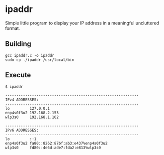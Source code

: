 # ipaddr
Simple little program to display your IP address in a meaningful uncluttered format.

## Building
```
gcc ipaddr.c -o ipaddr
sudo cp ./ipaddr /usr/local/bin
```

## Execute

```
$ ipaddr

------------------------------------------------------------
IPv4 ADDRESSES:
------------------------------------------------------------
lo         127.0.0.1
enp4s0f3u2 192.168.2.153
wlp3s0     192.168.1.102

------------------------------------------------------------
IPv6 ADDRESSES:
------------------------------------------------------------
lo         ::1
enp4s0f3u2 fa80::8262:87bf:ab3:e437%enp4s0f3u2
wlp3s0     fd80::4e6d:ade7:fda2:e813%wlp3s0
